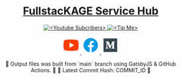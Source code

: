 <h1 align="center">
  <a href="https://www.youtube.com/c/FullstacKAGE">FullstacKAGE Service Hub</a>
</h1>
<p align="center">
  <a href="https://www.youtube.com/c/FullstacKAGE" target="_blank">
    <img alt="<Youtube Subcribers>" src="https://img.shields.io/youtube/channel/subscribers/UCRWDR9vuoRny63i464-pZrg?logo=youtube&logoColor=red&style=for-the-badge" />
  </a>
  <a href="https://streamelements.com/fullstackage/tip" target="_blank">
    <img alt="<Tip Me>" src="https://img.shields.io/badge/donate-buy%20me%20a%20coffee-yellow?label=Tip&style=for-the-badge&logo=buymeacoffee" />
  </a>
</p>
<p align="center">
  <a href="https://www.youtube.com/c/FullstacKAGE" target="_blank">
    <img alt="FullstacKAGE | Youtube" width="48px" src="https://raw.githubusercontent.com/p-le/p-le/main/assets/youtube.svg" >
  </a>
  <a href="https://www.facebook.com/fullstackage" target="_blank">
    <img alt="FullstacKAGE | Facebook" width="48px" src="https://raw.githubusercontent.com/p-le/p-le/main/assets/facebook.svg" />
  </a>
  <a href="https://fullstackage.medium.com" target="_blank">
    <img alt="FullstacKAGE | Medium" width="48px" src="https://raw.githubusercontent.com/p-le/p-le/main/assets/medium.svg" />
  </a>
</p>
<p align="center">
🚀 Output files was built from `main` branch using GatsbyJS & GitHub Actions. 🚀
🚀 Latest Commit Hash: COMMIT_ID 🚀
</p>